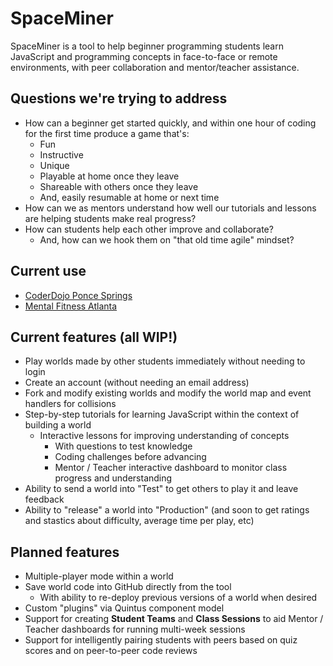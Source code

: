 # SpaceMiner

SpaceMiner is a tool to help beginner programming students learn JavaScript and programming concepts in face-to-face or remote environments, with peer collaboration and mentor/teacher assistance.

## Questions we're trying to address

* How can a beginner get started quickly, and within one hour of coding for the first time produce a game that's:
  * Fun
  * Instructive
  * Unique
  * Playable at home once they leave
  * Shareable with others once they leave
  * And, easily resumable at home or next time
* How can we as mentors understand how well our tutorials and lessons are helping students make real progress?
* How can students help each other improve and collaborate?
  * And, how can we hook them on "that old time agile" mindset?

## Current use

* [CoderDojo Ponce Springs](http://www.meetup.com/CoderDojoPonceSprings/)
* [Mental Fitness Atlanta](http://www.mentalfitnessatl.org/)

## Current features (all WIP!)

* Play worlds made by other students immediately without needing to login
* Create an account (without needing an email address)
* Fork and modify existing worlds and modify the world map and event handlers for collisions
* Step-by-step tutorials for learning JavaScript within the context of building a world
  * Interactive lessons for improving understanding of concepts
    * With questions to test knowledge
    * Coding challenges before advancing
    * Mentor / Teacher interactive dashboard to monitor class progress and understanding
* Ability to send a world into "Test" to get others to play it and leave feedback
* Ability to "release" a world into "Production" (and soon to get ratings and stastics about difficulty, average time per play, etc)

## Planned features

* Multiple-player mode within a world
* Save world code into GitHub directly from the tool
  * With ability to re-deploy previous versions of a world when desired
* Custom "plugins" via Quintus component model
* Support for creating **Student Teams** and **Class Sessions** to aid Mentor / Teacher dashboards for running multi-week sessions
* Support for intelligently pairing students with peers based on quiz scores and on peer-to-peer code reviews
